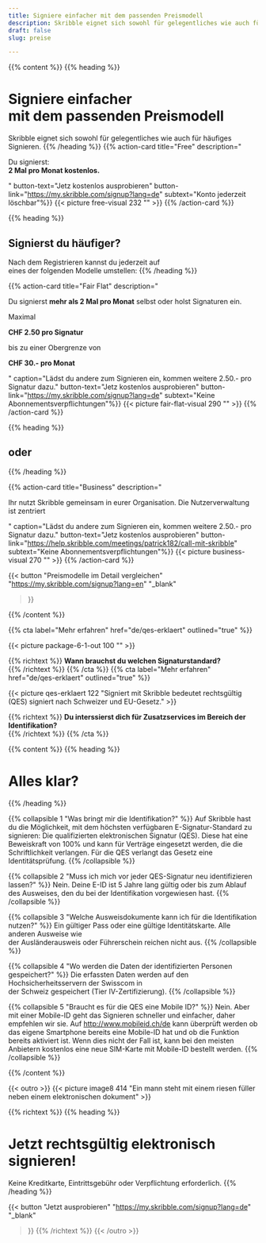 ```yaml
---
title: Signiere einfacher mit dem passenden Preismodell
description: Skribble eignet sich sowohl für gelegentliches wie auch für häufiges Signieren.
draft: false
slug: preise

---
```


{{% content %}}
{{% heading %}}
# Signiere einfacher </br> mit dem passenden Preismodell
Skribble eignet sich sowohl für gelegentliches wie auch für häufiges Signieren.
{{% /heading %}}
{{% action-card 
  title="Free" 
  description="<p>Du signierst:</br><strong>2 Mal pro Monat kostenlos.</strong></p>" 
  button-text="Jetz kostenlos ausprobieren" 
  button-link="https://my.skribble.com/signup?lang=de" 
  subtext="Konto jederzeit löschbar"%}}
    {{< picture free-visual 232 "" >}}
{{% /action-card %}}

{{% heading %}}
## Signierst du häufiger?
Nach dem Registrieren kannst du jederzeit auf </br> eines der folgenden Modelle umstellen:
{{% /heading %}}

{{% action-card 
  title="Fair Flat" 
  description="<p>Du signierst <strong>mehr als 2 Mal pro Monat</strong> selbst oder holst Signaturen ein.</p><p class='top-spaced'>Maximal</p><p><strong>CHF <span class='large'>2.50</span> pro Signatur</strong></p><p>bis zu einer Obergrenze von</p><p><strong>CHF <span class='large'>30.-</span> pro Monat</strong></p>" 
  caption="Lädst du andere zum Signieren ein, kommen weitere 2.50.- pro Signatur dazu."
  button-text="Jetz kostenlos ausprobieren" 
  button-link="https://my.skribble.com/signup?lang=de" 
  subtext="Keine Abonnementsverpflichtungen"%}}
    {{< picture fair-flat-visual 290 "" >}}
{{% /action-card %}}


{{% heading %}}
## oder
{{% /heading %}}

{{% action-card 
  title="Business" 
  description="<p>Ihr nutzt Skribble gemeinsam in eurer Organisation. Die Nutzerverwaltung ist zentriert</p>" 
  caption="Lädst du andere zum Signieren ein, kommen weitere 2.50.- pro Signatur dazu."
  button-text="Jetz kostenlos ausprobieren" 
  button-link="https://help.skribble.com/meetings/patrick182/call-mit-skribble" 
  subtext="Keine Abonnementsverpflichtungen"%}}
    {{< picture business-visual 270 "" >}}
{{% /action-card %}}

{{< button
  "Preismodelle im Detail vergleichen"
  "https://my.skribble.com/signup?lang=en"
  "_blank"
>}}


{{% /content %}}

[//]: # (--------------------------------------------------------------------------------------------------------------)

{{% cta
  label="Mehr erfahren"
  href="de/qes-erklaert"
  outlined="true"
%}}

{{< picture package-6-1-out 100 "" >}}

{{% richtext %}}
**Wann brauchst du welchen Signaturstandard?**<br>
{{% /richtext %}}
{{% /cta %}}
{{% cta
  label="Mehr erfahren"
  href="de/qes-erklaert"
  outlined="true"
%}}

{{< picture qes-erklaert 122 "Signiert mit Skribble bedeutet rechtsgültig (QES) signiert nach Schweizer und EU-Gesetz." >}}

{{% richtext %}}
**Du interssierst dich für Zusatzservices im Bereich der Identifikation?**<br>
{{% /richtext %}}
{{% /cta %}}


[//]: # (--------------------------------------------------------------------------------------------------------------)

{{% content %}}
{{% heading %}}
# Alles klar?
{{% /heading %}}

{{% collapsible 1 "Was bringt mir die Identifikation?" %}}
Auf Skribble hast du die Möglichkeit, mit dem höchsten verfügbaren E-Signatur-Standard zu signieren: Die qualifizierten elektronischen Signatur (QES). Diese hat eine Beweiskraft von 100% und kann für Verträge eingesetzt werden, die die Schriftlichkeit verlangen. Für die QES verlangt das Gesetz eine Identitätsprüfung. 
{{% /collapsible %}}

{{% collapsible 2 "Muss ich mich vor jeder QES-Signatur neu identifizieren lassen?" %}}
Nein. Deine E-ID ist 5 Jahre lang gültig oder bis zum Ablauf des Ausweises, den du bei der Identifikation vorgewiesen hast.
{{% /collapsible %}}

{{% collapsible 3 "Welche Ausweisdokumente kann ich für die Identifikation nutzen?" %}}
Ein gültiger Pass oder eine gültige Identitätskarte. Alle anderen Ausweise wie <br class="hide-for-mobile">der Ausländerausweis oder Führerschein reichen nicht aus.
{{% /collapsible %}}

{{% collapsible 4 "Wo werden die Daten der identifizierten Personen gespeichert?" %}}
Die erfassten Daten werden auf den Hochsicherheitsservern der Swisscom in <br class="hide-for-mobile">der Schweiz gespeichert (Tier IV-Zertifizierung).
{{% /collapsible %}}

{{% collapsible 5 "Braucht es für die QES eine Mobile ID?" %}}
Nein. Aber mit einer Mobile-ID geht das Signieren schneller und einfacher, daher empfehlen wir sie. Auf http://www.mobileid.ch/de kann überprüft werden ob das eigene Smartphone bereits eine Mobile-ID hat und ob die Funktion bereits aktiviert ist. Wenn dies nicht der Fall ist, kann bei den meisten Anbietern kostenlos eine neue SIM-Karte mit Mobile-ID bestellt werden.
{{% /collapsible %}}

{{% /content %}}

{{< outro >}}
{{< picture image8 414 "Ein mann steht mit einem riesen füller neben einem elektronischen dokument" >}}

{{% richtext %}}
{{% heading %}}
# Jetzt rechtsgültig elektronisch signieren!
Keine Kreditkarte, Eintrittsgebühr oder Verpflichtung erforderlich.
{{% /heading %}}

{{< button
  "Jetzt ausprobieren"
  "https://my.skribble.com/signup?lang=de"
  "_blank"
>}}
{{% /richtext %}}
{{< /outro >}}